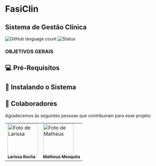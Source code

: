 # FasiClin 
## Sistema de Gestão Clínica

![GitHub language count](https://img.shields.io/static/v1?label=Framework&message=TypeScript%20|%20CSS%20|%20HTML%20|%20JavaScript%20|%20SQLite&color=blue&style=for-the-badge&logo=typescript&logoColor=white&labelColor=gray)
![Status](https://img.shields.io/static/v1?label=STATUS&message=EM%20ANDAMENTO&color=yellow&style=for-the-badge)



> 

### OBJETIVOS GERAIS

## 💻 Pré-Requisitos

## 🚀 Instalando o Sistema

## 🤝 Colaboradores

Agradecemos às seguintes pessoas que contribuiram para esse projeto:

<table>
  <tr>
    <td align"center">
      <a href="https://github.com/larissarochas" tittle="Colaboradora">
        <img src="https://avatars.githubusercontent.com/u/128712757?v=4" width="100px;" alt="Foto de Larissa"/><br>
        <sub>
          <b>Larissa Rocha</b>
        </sub>
      </a>
    </td>

  <td align"center">
      <a href="https://github.com/ykmath" tittle="Colaborador">
        <img src="https://avatars.githubusercontent.com/u/161179335?v=4" width="100px;" alt="Foto de Matheus"/><br>
        <sub>
          <b>Matheus Mesquita</b>
        </sub>
      </a>
    </td>
  </tr>
</table>
